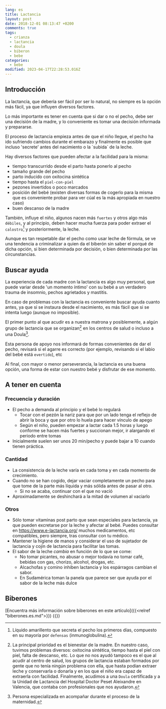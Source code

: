 ```yaml
---
lang: es
title: Lactancia
layout: post
date: 2018-12-01 08:13:47 +0200
comments: true
tags:
  - crianza
  - lactancia
  - doula
  - biberon
  - bebe
categories:
  - bebe
modified: 2023-04-17T22:28:53.016Z
---
```


## Introducción

La lactancia, que debería ser fácil por ser lo natural, no siempre es la opción más fácil, ya que influyen diversos factores.

Lo más importante es tener en cuenta que si dar o no el pecho, debe ser una decisión de la madre, y lo conveniente es tomar una decisión informada y prepararse.

El proceso de lactancia empieza antes de que el niño llegue, el pecho ha ido sufriendo cambios durante el embarazo y finalmente es posible que incluso 'secrete' antes del nacimiento o la ´subida´ de la leche.

Hay diversos factores que pueden afectar a la facilidad para la misma:

- tiempo transcurrido desde el parto hasta ponerlo al pecho
- tamaño grande del pecho
- parto inducido con oxitocina sintética
- tiempo hasta el `piel-con-piel`
- pezones invertidos o poco marcados
- posición del bebé (existen diversas formas de cogerlo para la misma que es conveniente probar para ver cúal es la más apropiada en nuestro caso)
- buen descanso de la madre

También, influye el niño, algunos nacen más `fuertes` y otros algo más `débiles`, y al principio, deben hacer mucha fuerza para poder extraer el `calostro`[^calostro] y posteriormente, la leche.

[^calostro]: Líquido amarillento que secreta el pecho los primeros días, compuesto en su mayoría por `defensas` (inmunoglobulina).

Aunque es tan respetable dar el pecho como usar leche de fórmula, se ve una tendencia a criminalizar a quien da el biberón sin saber el porqué de dicha opción, si bien determinada por decisión, o bien determinada por las circunstancias.

## Buscar ayuda

La experiencia de cada madre con la lactancia es algo muy personal, que puede variar desde 'un momento íntimo' con su bebé a un verdadero trauma de insomnio, pechos agrietados y mastitis.

En caso de problemas con la lactancia es conveniente buscar ayuda cuanto antes, ya que si se instaura desde el nacimiento, es más fácil que si se intenta luego (aunque no imposible).

El primer punto al que acudir es a nuestra matrona y posiblemente, a algún grupo de lactancia que se organizan[^gruposlactancia] en los centros de salud o incluso a una Doula[^doula].

[^doula]: Persona especializada en acompañar durante el proceso de la maternidad.
[^gruposlactancia]: La principal prioridad es el bienestar de la madre. En nuestro caso, tuvimos problemas diversos: oxitocina sintética, tiempo hasta el piel con piel, falta de descanso, etc. Lo que no nos ayudó tampoco es el que al acudir al centro de salud, los grupos de lactancia estaban formados por gente que no tenía ningún problema con ella, que hasta podían extraer leche y conservarla o donarla y en los que el niño era capaz de extraerla con facilidad. Finalmente, acudimos a una `Doula` certificada y a la Unidad de Lactancia del Hospital Doctor Peset Aleixandre en Valencia, que contaba con profesionales que nos ayudaron.

Esta persona de apoyo nos informará de formas convenientes de dar el pecho, revisará si el agarre es correcto (por ejemplo, revisando si el labio del bebé está `evertido`), etc

Al final, con mayor o menor perseverancia, la lactancia es una buena opción, una forma de estar con nuestro bebé y disfrutar de ese momento.

## A tener en cuenta

### Frecuencia y duración

- El pecho a demanda al principio y el bebé lo regulará
  - Tocar con el pezón la nariz para que por un lado tenga el reflejo de abrir la boca y que por otro lo huela para hacer vínculo de apego
  - Según el niño, pueden empezar a lactar cada 1.5 horas y luego conforme se hacen más fuertes y succionan mejor, ir alargando el periodo entre tomas
- Inicialmente suelen ser unos 20 min/pecho y puede bajar a 10 cuando tienen práctica.

### Cantidad

- La consistencia de la leche varía en cada toma y en cada momento de crecimiento.
- Cuando no se han cogido, dejar vaciar completamente un pecho para que tome de la parte más líquida y más sólida antes de pasar al otro.
  - Si no se acaba, continuar con el que no vació
- Aproximadamente se deshinchará a la mitad de volumen al vaciarlo

### Otros

- Sólo tomar vitaminas post parto que sean especiales para lactancia, ya que pueden excretarse por la leche y afectar al bebé. Puedes consultar en <https://www.e-lactancia.org/> muchos medicamentos, etc compatibles, pero siempre, tras consultar con tu médico.
- Mantener la higiene de manos y considerar el uso de sujetador de lactancia y cojín de lactancia para facilitar las tomas.
- El sabor de la leche _cambia_ en función de lo que se come:
  - No tomar picantes, no abusar o mejor todavía no tomar café, bebidas con gas, chorizo, alcohol, drogas, etc.
  - Alcachofas y comino inhiben lactancia y los espárragos cambian el sabor.
  - En Sudamérica toman la panela que parece ser que ayuda por el sabor de la leche más dulce

## Biberones

[Encuentra más información sobre biberones en este artículo]({{<relref "biberones.es.md">}})
{{<disfruta>}}
